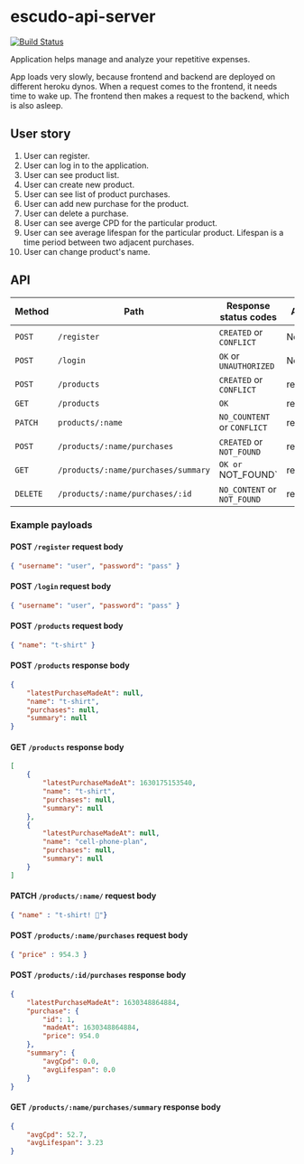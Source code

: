 # escudo-api-server
[![Build Status](https://travis-ci.com/ekiauhce/escudo-api-server.svg?branch=master)](https://travis-ci.com/ekiauhce/escudo-api-server)

Application helps manage and analyze your repetitive expenses.

App loads very slowly, because frontend and backend are deployed on different heroku dynos. When a request comes to the frontend, it needs time to wake up. The frontend then makes a request to the backend, which is also asleep.

## User story

1. User can register.
2. User can log in to the application.
3. User can see product list.
4. User can create new product.
5. User can see list of product purchases.
6. User can add new purchase for the product.
7. User can delete a purchase.
8. User can see averge CPD for the particular product.
9. User can see average lifespan for the particular product. Lifespan is a time period between two adjacent purchases.
10. User can change product's name.

## API

Method | Path | Response status codes | Auth
| --- | --- | --- | --- |
`POST` | `/register` | `CREATED` or `CONFLICT` | No
`POST` |`/login` | `OK` or `UNAUTHORIZED` | No
`POST` | `/products` | `CREATED` or `CONFLICT` | require
`GET` | `/products` | `OK` | require |
`PATCH` | `products/:name` | `NO_COUNTENT` or `CONFLICT` | require
`POST` | `/products/:name/purchases` | `CREATED` or `NOT_FOUND` | require
`GET` | `/products/:name/purchases/summary` | `OK or `NOT_FOUND` | require
`DELETE` | `/products/:name/purchases/:id` | `NO_CONTENT` or `NOT_FOUND` | require

### Example payloads

#### POST `/register` request body

```json
{ "username": "user", "password": "pass" }
```

#### POST `/login` request body
```json
{ "username": "user", "password": "pass" }
```

#### POST `/products` request body 
```json
{ "name": "t-shirt" }
```

#### POST `/products` response body
```json
{
    "latestPurchaseMadeAt": null,
    "name": "t-shirt",
    "purchases": null,
    "summary": null
}

```

#### GET `/products` response body
```json
[
    {
        "latestPurchaseMadeAt": 1630175153540,
        "name": "t-shirt",
        "purchases": null,
        "summary": null
    },
    {
        "latestPurchaseMadeAt": null,
        "name": "cell-phone-plan",
        "purchases": null,
        "summary": null
    }
]
```

#### PATCH `/products/:name/` request body
```json
{ "name" : "t-shirt! 👕"} 
```

#### POST `/products/:name/purchases` request body
```json
{ "price" : 954.3 }
```

#### POST `/products/:id/purchases` response body
```json
{
    "latestPurchaseMadeAt": 1630348864884,
    "purchase": {
        "id": 1,
        "madeAt": 1630348864884,
        "price": 954.0
    },
    "summary": {
        "avgCpd": 0.0,
        "avgLifespan": 0.0
    }
}
```

#### GET `/products/:name/purchases/summary` response body
```json
{
    "avgCpd": 52.7,
    "avgLifespan": 3.23
}
```
